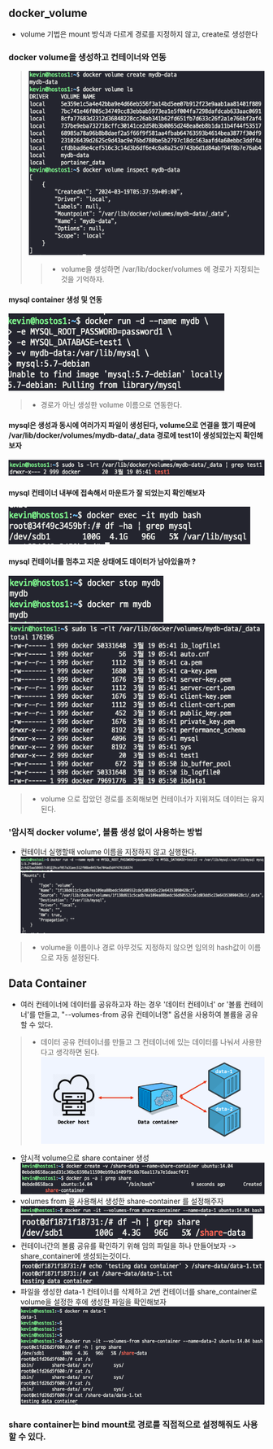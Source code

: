 ## docker_volume
- volume 기법은 mount 방식과 다르게 경로를 지정하지 않고, create로 생성한다

### docker volume을 생성하고 컨테이너와 연동
> ![docker_volume_create](../docker_volume/img/docker_volume_create.png)        
> > - volume을 생성하면 /var/lib/docker/volumes 에 경로가 지정되는것을 기억하자.  
#### mysql container 생성 및 연동
![volume_mysql_container](../docker_volume/img/volume_mysql_container.png)    
> - 경로가 아닌 생성한 volume 이름으로 연동한다.
#### mysql은 생성과 동시에 여러가지 파일이 생성된다, volume으로 연결을 했기 때문에 /var/lib/docker/volumes/mydb-data/_data 경로에 test1이 생성되었는지 확인해보자
![test_1](../docker_volume/img/test_1.png)  
#### mysql 컨테이너 내부에 접속해서 마운트가 잘 되었는지 확인해보자
![mysql_mount_check](../docker_volume/img/mysql_mount_check.png)          
#### mysql 컨테이너를 멈추고 지운 상태에도 데이터가 남아있을까 ? 
![container_rm](../docker_volume/img/container_rm.png)      
![container_rm_volume](../docker_volume/img/container_rm_volume.png)    
> - volume 으로 잡았던 경로를 조회해보면 컨테이너가 지워져도 데이터는 유지된다.

### '암시적 docker volume', 볼륨 생성 없이 사용하는 방법
- 컨테이너 실행할때 volume 이름을 지정하지 않고 실행한다.
![unknown_volume](../docker_volume/img/unknown_volume.png)      
![unknown_hash](../docker_volume/img/unknown_hash.png)       
> - volume을 이름이나 경로 아무것도 지정하지 않으면 임의의 hash값이 이름으로 자동 설정된다.

## Data Container
- 여러 컨테이너에 데이터를 공유하고자 하는 경우 '데이터 컨테이너' or '볼륨 컨테이너'를 만들고, "--volumes-from 공유 컨테이너명" 옵션을 사용하여 볼륨을 공유할 수 있다.
> - 데이터 공유 컨테이너를 만들고 그 컨테이너에 있는 데이터를 나눠서 사용한다고 생각하면 된다.
![data_container](../docker_volume/img/data_container.png)         

- 암시적 volume으로 share container 생성
![share_container_create](../docker_volume/img/share_container_create.png)   
- volumes from 을 사용해서 생성한 share-container 를 설정해주자
![data-1_container](../docker_volume/img/data-1_container.png)      
![share_container_df](../docker_volume/img/share_container_df.png)    
- 컨테이너간의 볼륨 공유를 확인하기 위해 임의 파일을 하나 만들어보자 -> share_container에 생성되는것이다.
![create_file](../docker_volume/img/create_file.png)      
- 파일을 생성한 data-1 컨테이너를 삭제하고 2번 컨테이너를 share_container로 volume을 설정한 후에 생성한 파일을 확인해보자
![confirm_create_file](../docker_volume/img/confirm_create_file.png)  

### **share container는 bind mount로 경로를 직접적으로 설정해줘도 사용할 수 있다.**